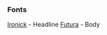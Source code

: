 ### Fonts
[Ironick](https://www.1001fonts.com/ironick-normal-font.html) - Headline
[Futura]() - Body